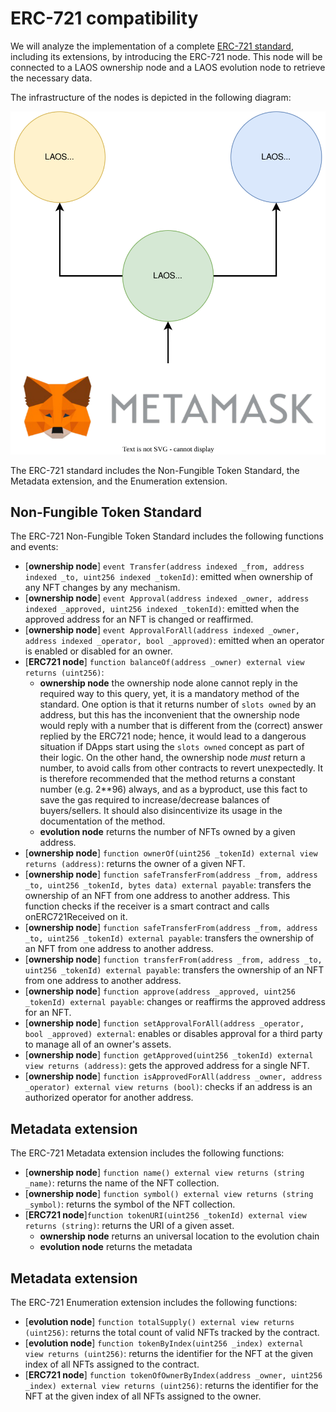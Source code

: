 # ERC-721 compatibility
We will analyze the implementation of a complete [ERC-721 standard](https://eips.ethereum.org/EIPS/eip-721), including its extensions, by introducing the ERC-721 node. This node will be connected to a LAOS ownership node and a LAOS evolution node to retrieve the necessary data.

The infrastructure of the nodes is depicted in the following diagram:

![**](./nodes-infrastructure.drawio.svg)

The ERC-721 standard includes the Non-Fungible Token Standard, the Metadata extension, and the Enumeration extension.


## Non-Fungible Token Standard
The ERC-721 Non-Fungible Token Standard includes the following functions and events:

- [**ownership node**] `event Transfer(address indexed _from, address indexed _to, uint256 indexed _tokenId)`: emitted when ownership of any NFT changes by any mechanism.
- [**ownership node**] `event Approval(address indexed _owner, address indexed _approved, uint256 indexed _tokenId)`: emitted when the approved address for an NFT is changed or reaffirmed.
- [**ownership node**] `event ApprovalForAll(address indexed _owner, address indexed _operator, bool _approved)`: emitted when an operator is enabled or disabled for an owner.
- [**ERC721 node**] `function balanceOf(address _owner) external view returns (uint256)`:
    * **ownership node** the ownership node alone cannot reply in the required way to this query, yet, it is a mandatory method of the standard. One option is that it returns number of `slots owned` by an address, but this has the inconvenient that the ownership node would reply with a number that is different from the (correct) answer replied by the ERC721 node; hence, it would lead to a dangerous situation if DApps start using the `slots owned` concept as part of their logic. On the other hand, the ownership node *must* return a number, to avoid calls from other contracts to revert unexpectedly. It is therefore recommended that the method returns a constant number (e.g. 2**96) always, and as a byproduct, use this fact to save the gas required to increase/decrease balances of buyers/sellers. It should also disincentivize its usage in the documentation of the method.
    * **evolution node** returns the number of NFTs owned by a given address.
- [**ownership node**] `function ownerOf(uint256 _tokenId) external view returns (address)`: returns the owner of a given NFT.
- [**ownership node**] `function safeTransferFrom(address _from, address _to, uint256 _tokenId, bytes data) external payable`: transfers the ownership of an NFT from one address to another address. This function checks if the receiver is a smart contract and calls onERC721Received on it.
- [**ownership node**] `function safeTransferFrom(address _from, address _to, uint256 _tokenId) external payable`: transfers the ownership of an NFT from one address to another address.
- [**ownership node**] `function transferFrom(address _from, address _to, uint256 _tokenId) external payable`: transfers the ownership of an NFT from one address to another address.
- [**ownership node**] `function approve(address _approved, uint256 _tokenId) external payable`: changes or reaffirms the approved address for an NFT.
- [**ownership node**] `function setApprovalForAll(address _operator, bool _approved) external`: enables or disables approval for a third party to manage all of an owner's assets.
- [**ownership node**] `function getApproved(uint256 _tokenId) external view returns (address)`: gets the approved address for a single NFT.
- [**ownership node**] `function isApprovedForAll(address _owner, address _operator) external view returns (bool)`: checks if an address is an authorized operator for another address.

## Metadata extension

The ERC-721 Metadata extension includes the following functions:
 
- [**ownership node**] `function name() external view returns (string _name)`: returns the name of the NFT collection.
- [**ownership node**] `function symbol() external view returns (string _symbol)`: returns the symbol of the NFT collection.
- [**ERC721 node**]`function tokenURI(uint256 _tokenId) external view returns (string)`: returns the URI of a given asset.
    * **ownership node** returns an universal location to the evolution chain
    * **evolution node** returns the metadata


## Metadata extension

The ERC-721 Enumeration extension includes the following functions:

- [**evolution node**] `function totalSupply() external view returns (uint256)`: returns the total count of valid NFTs tracked by the contract.
- [**evolution node**] `function tokenByIndex(uint256 _index) external view returns (uint256)`: returns the identifier for the NFT at the given index of all NFTs assigned to the contract.
- [**ERC721 node**] `function tokenOfOwnerByIndex(address _owner, uint256 _index) external view returns (uint256)`: returns the identifier for the NFT at the given index of all NFTs assigned to the owner.
